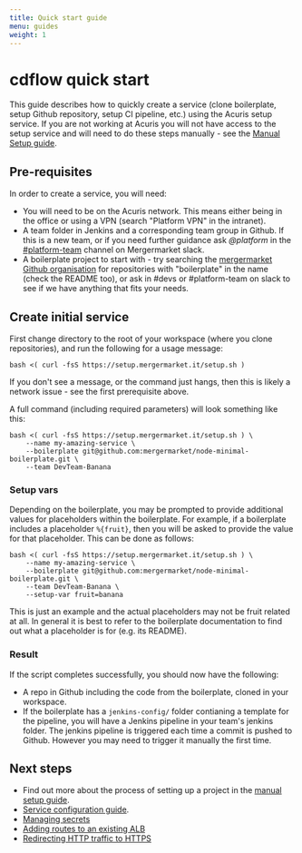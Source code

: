 ```yaml
---
title: Quick start guide
menu: guides
weight: 1
---
```


# cdflow quick start

This guide describes how to quickly create a service (clone boilerplate, setup Github repository, setup CI pipeline, etc.) using the Acuris setup service. If you are not working at Acuris you will not have access to the setup service and will need to do these steps manually - see the [Manual Setup guide](./manual-setup).

## Pre-requisites

In order to create a service, you will need:

* You will need to be on the Acuris network. This means either being in the office or using a VPN (search "Platform VPN" in the intranet).
* A team folder in Jenkins and a corresponding team group in Github. If this is a new team, or if you need further guidance ask *@platform* in the [#platform-team](https://mergermarket.slack.com/messages/platform-team/) channel on Mergermarket slack.
* A boilerplate project to start with - try searching the [mergermarket Github organisation](https://github.com/mergermarket/) for repositories with "boilerplate" in the name (check the README too), or ask in #devs or #platform-team on slack to see if we have anything that fits your needs.

## Create initial service

First change directory to the root of your workspace (where you clone repositories), and run the following for a usage message:

    bash <( curl -fsS https://setup.mergermarket.it/setup.sh )

If you don't see a message, or the command just hangs, then this is likely a network issue - see the first prerequisite above.

A full command (including required parameters) will look something like this:

    bash <( curl -fsS https://setup.mergermarket.it/setup.sh ) \
        --name my-amazing-service \
        --boilerplate git@github.com:mergermarket/node-minimal-boilerplate.git \
        --team DevTeam-Banana

### Setup vars

Depending on the boilerplate, you may be prompted to provide additional values for placeholders within the boilerplate. For example, if a boilerplate includes a placeholder `%{fruit}`, then you will be asked to provide the value for that placeholder. This can be done as follows:

    bash <( curl -fsS https://setup.mergermarket.it/setup.sh ) \
        --name my-amazing-service \
        --boilerplate git@github.com:mergermarket/node-minimal-boilerplate.git \
        --team DevTeam-Banana \
        --setup-var fruit=banana

This is just an example and the actual placeholders may not be fruit related at all. In general it is best to refer to the boilerplate documentation to find out what a placeholder is for (e.g. its README).

### Result

If the script completes successfully, you should now have the following:

* A repo in Github including the code from the boilerplate, cloned in your workspace.
* If the boilerplate has a `jenkins-config/` folder contianing a template for the pipeline, you will have a Jenkins pipeline in your team's jenkins folder. The jenkins pipeline is triggered each time a commit is pushed to Github. However you may need to trigger it manually the first time.

## Next steps

* Find out more about the process of setting up a project in the [manual setup guide](manual-setup).
* [Service configuration guide](configuration).
* [Managing secrets](guides/secrets)
* [Adding routes to an existing ALB](guides/adding-routes-to-an-existing-alb)
* [Redirecting HTTP traffic to HTTPS](guides/http-to-https-redirect)

